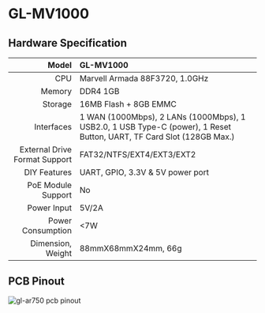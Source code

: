 # GL-MV1000



## Hardware Specification

|                         Model | GL-MV1000                                                     |
| ----------------------------: | :----------------------------------------------------------- |
|                           CPU | Marvell Armada 88F3720, 1.0GHz                                               |
|                        Memory | DDR4 1GB                                                  |
|                       Storage | 16MB Flash + 8GB EMMC                                               |
|                    Interfaces | 1 WAN (1000Mbps), 2 LANs (1000Mbps), 1 USB2.0, 1 USB Type-C (power), 1 Reset Button, UART, TF Card Slot (128GB Max.) |                          
| External Drive Format Support | FAT32/NTFS/EXT4/EXT3/EXT2                                    |
|                  DIY Features | UART, GPIO, 3.3V & 5V power port                             |
|            PoE Module Support | No                                                          |
|                   Power Input | 5V/2A                                                        |
|             Power Consumption | <7W                                                          |
|             Dimension, Weight | 88mmX68mmX24mm, 66g                                          |



## PCB Pinout

![gl-ar750 pcb pinout](https://static.gl-inet.com/docs/en/3/hardware/mv1000/mv1000.png) 